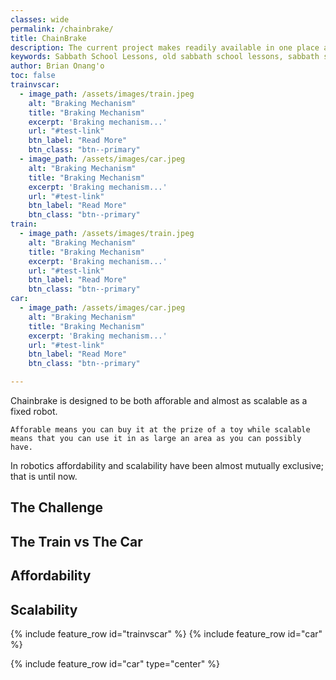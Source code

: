 ```yaml
---
classes: wide
permalink: /chainbrake/
title: ChainBrake
description: The current project makes readily available in one place and in a more useable form a database of all the Sabbath School Lessons from the year 1888 to the present time, with the exception of the ones that everyone will admit that they were so corrupted that they would do the reader more positive injury than they would benefit him. Here is yet another ambitious project carried out after the manner of Advent Hymnals and Christian Temperancefor the benefit of those who would benefit from the experiences of those who have gone on before us - our fathers, our grandfathers down to the earliest generation of the adventists who rose out of the great disappointment in 1844 to form that church which is in prophecy identified as the the remnant of her seed, the church of Philadelphia.  
keywords: Sabbath School Lessons, old sabbath school lessons, sabbath school lessons archive
author: Brian Onang'o
toc: false
trainvscar:
  - image_path: /assets/images/train.jpeg
    alt: "Braking Mechanism"
    title: "Braking Mechanism"
    excerpt: 'Braking mechanism...'
    url: "#test-link"
    btn_label: "Read More"
    btn_class: "btn--primary"
  - image_path: /assets/images/car.jpeg
    alt: "Braking Mechanism"
    title: "Braking Mechanism"
    excerpt: 'Braking mechanism...'
    url: "#test-link"
    btn_label: "Read More"
    btn_class: "btn--primary"
train:
  - image_path: /assets/images/train.jpeg
    alt: "Braking Mechanism"
    title: "Braking Mechanism"
    excerpt: 'Braking mechanism...'
    url: "#test-link"
    btn_label: "Read More"
    btn_class: "btn--primary"
car:
  - image_path: /assets/images/car.jpeg
    alt: "Braking Mechanism"
    title: "Braking Mechanism"
    excerpt: 'Braking mechanism...'
    url: "#test-link"
    btn_label: "Read More"
    btn_class: "btn--primary"

---
```


Chainbrake is designed to be both afforable and almost as scalable as a fixed robot.

`Afforable means you can buy it at the prize of a toy while scalable means that you can use it in as large an area as you can possibly have.`

In robotics affordability and scalability have been almost mutually exclusive; that is until now. 

## The Challenge

## The Train vs The Car


## Affordability


## Scalability

 {% include feature_row id="trainvscar"  %}
 {% include feature_row id="car"  %}

 {% include feature_row id="car" type="center" %}